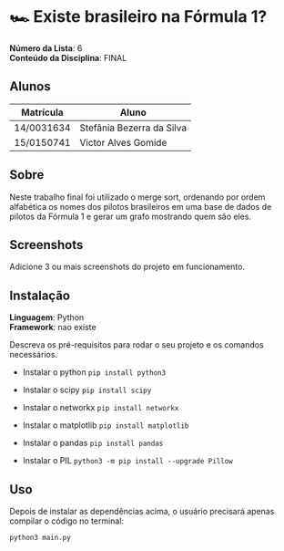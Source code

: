 
# 🏎️ Existe brasileiro na Fórmula 1?

**Número da Lista**: 6 <br>
**Conteúdo da Disciplina**: FINAL<br>

## Alunos
|  Matrícula  |            Aluno           |
|    --       |             --             |
| 14/0031634  |  Stefânia Bezerra da Silva |
| 15/0150741  |  Victor Alves Gomide       |

## Sobre 
Neste trabalho final foi utilizado o merge sort, ordenando por ordem alfabética os nomes dos pilotos brasileiros em uma base de dados de pilotos da Fórmula 1 e gerar um grafo mostrando quem são eles.


## Screenshots
Adicione 3 ou mais screenshots do projeto em funcionamento.

## Instalação 
**Linguagem**: Python<br>
**Framework**: nao existe<br>

Descreva os pré-requisitos para rodar o seu projeto e os comandos necessários.
- Instalar o python
`pip install python3`

- Instalar o scipy
`pip install scipy`

- Instalar o networkx
`pip install networkx`

- Instalar o matplotlib
`pip install matplotlib`

- Instalar o pandas
`pip install pandas`

- Instalar o PIL
`python3 -m pip install --upgrade Pillow`


## Uso 
Depois de instalar as dependências acima, o usuário precisará apenas compilar o código no terminal:

`python3 main.py`

